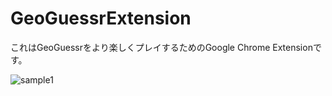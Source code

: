 # GeoGuessrExtension

これはGeoGuessrをより楽しくプレイするためのGoogle Chrome Extensionです。

![sample1](https://user-images.githubusercontent.com/65499273/200599442-1546449f-fa9d-4c96-aa05-629ac9844041.png)
